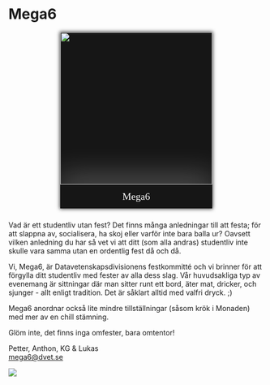<style>
    .committee-page-holder {
        display: flex;
        hyphens: auto;
        word-wrap: break-word;
        flex-direction: row;
        overflow-wrap: break-word;
        gap: 40px;
        align-items: flex-start;
        justify-content: space-between;
        flex-wrap: wrap;
    }

    .committee-page-text {
        max-width: 700px;
    }

    @media (max-width: 1100px) {
        .committee-page-holder {
            gap: 10px;
            flex-direction: column-reverse;
            align-items: center;
            justify-content: start;
        }
    }

    .committee-page-image {
        display: grid;
        grid-template-rows: auto auto;
        min-width: 300px;
        background-color: #161616;
        overflow: hidden;
        box-shadow: 0px 0px 7px 1px rgba(0, 0, 0, 0.75);
    }
    .committee-page-image div { 
        display: flex;
        justify-content: center;
        align-items: center;
    }
    .committee-page-image div img {
        width: 300px;
    }
    .committee-page-image span {
        color: white;
        text-align: center;
        font-size: 1.4em;
        line-height: 1.4em;
        padding: 10px;
        box-shadow: 0px -15px 56px 4px rgba(255, 255, 255, 0.25);
        font-family: "Press Start 2P";
    }
</style>

# Mega6
<div class="committee-page-holder">
    <div lang="se-SE" class="committee-page-text">
        <p>
            Vad är ett studentliv utan fest? Det finns många anledningar till att festa;
            för att slappna av, socialisera, ha skoj eller varför inte bara balla ur?
            Oavsett vilken anledning du har så vet vi att ditt (som alla andras) studentliv
            inte skulle vara samma utan en ordentlig fest då och då.
        </p>
        <p>
            Vi, Mega6, är Datavetenskapsdivisionens festkommitté och vi brinner för att
            förgylla ditt studentliv med fester av alla dess slag. Vår huvudsakliga typ av
            evenemang är sittningar där man sitter runt ett bord, äter mat, dricker, och sjunger 
            - allt enligt tradition. Det är såklart alltid med valfri dryck. ;)
        </p>
        <p>
            Mega6 anordnar också lite mindre tillställningar (såsom krök i Monaden) med mer av en chill stämning.
        </p>
        <p>
            Glöm inte, det finns inga omfester, bara omtentor!
        </p>
        <p>
            Petter, Anthon, KG & Lukas <br>
            <a href="mailto:mega6@dvet.se">mega6@dvet.se</a>
        </p>
        <img src="https://media.tenor.com/C7BqqYKGuOUAAAAC/megaman-dance.gif"/>
    </div>
    <div class="committee-page-image">
        <div>
            <img src="https://cdn.discordapp.com/attachments/1154102732085538946/1154103571516772492/mega6-gruppbild.png" />
        </div>
        <span>Mega6</span>
    </div>
</div>

